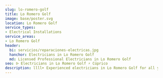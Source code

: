 ```yaml
---
slug: lo-romero-golf
title: Lo Romero Golf
image: base/poster.svg
location: Lo Romero Golf
service_types:
- Electrical Installations
service_areas:
- Lo Romero Golf
header:
  bi: servicios/reparaciones-electricas.jpg
  hanchor: Electricians in Lo Romero Golf
  md: Licensed Professional Electricians in Lo Romero Golf
seo: ᐅ Electricians in Lo Romero Golf ⚡️ Cúprico
description: llll➤ Experienced electricians in Lo Romero Golf for all your electrical needs. Fast, efficient and reliable service ✅ Contact us!
---
```

